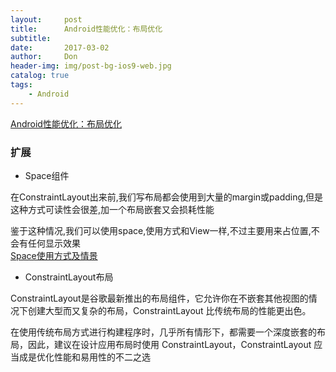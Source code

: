 ```yaml
---
layout:     post
title:      Android性能优化：布局优化
subtitle:   
date:       2017-03-02
author:     Don
header-img: img/post-bg-ios9-web.jpg
catalog: true
tags:
    - Android
---
```


[Android性能优化：布局优化](https://blog.csdn.net/carson_ho/article/details/79620486)

### 扩展
- Space组件  

在ConstraintLayout出来前,我们写布局都会使用到大量的margin或padding,但是这种方式可读性会很差,加一个布局嵌套又会损耗性能  

鉴于这种情况,我们可以使用space,使用方式和View一样,不过主要用来占位置,不会有任何显示效果  
[Space使用方式及情景](https://www.jianshu.com/p/2cd35845b3b3)

- ConstraintLayout布局  

ConstraintLayout是谷歌最新推出的布局组件，它允许你在不嵌套其他视图的情况下创建大型而又复杂的布局，ConstraintLayout 比传统布局的性能更出色。  

在使用传统布局方式进行构建程序时，几乎所有情形下，都需要一个深度嵌套的布局，因此，建议在设计应用布局时使用 ConstraintLayout，ConstraintLayout 应当成是优化性能和易用性的不二之选
